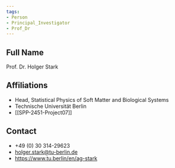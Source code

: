 ```yaml
---
tags: 
- Person
- Principal_Investigator
- Prof_Dr
---
```

## Full Name
Prof. Dr. Holger Stark

## Affiliations
- Head, Statistical Physics of Soft Matter and Biological Systems
- Technische Universität Berlin
- [[SPP-2451-Project07]]
## Contact
- +49 (0) 30 314-29623
- holger.stark@tu-berlin.de
- https://www.tu.berlin/en/ag-stark
